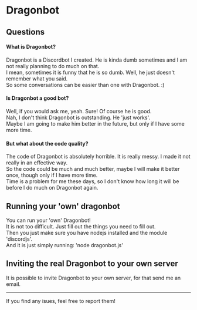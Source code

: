 # Dragonbot
## Questions
#### What is Dragonbot?
Dragonbot is a Discordbot I created. He is kinda dumb sometimes and I am not really planning to do much on that. <br>
I mean, sometimes it is funny that he is so dumb. Well, he just doesn't remember what you said. <br>
So some conversations can be easier than one with Dragonbot. :) <br>
#### Is Dragonbot a good bot?
Well, if you would ask me, yeah. Sure! Of course he is good. <br>
Nah, I don't think Dragonbot is outstanding. He 'just works'. <br>
Maybe I am going to make him better in the future, but only if I have some more time. <br>
#### But what about the code quality?
The code of Dragonbot is absolutely horrible. It is really messy. I made it not really in an effective way. <br>
So the code could be much and much better, maybe I will make it better once, though only if I have more time. <br>
Time is a problem for me these days, so I don't know how long it will be before I do much on Dragonbot again. <br>
## Running your 'own' dragonbot
You can run your 'own' Dragonbot! <br>
It is not too difficult. Just fill out the things you need to fill out. <br>
Then you just make sure you have nodejs installed and the module 'discordjs'. <br>
And it is just simply running: 'node dragonbot.js' <br>
## Inviting the real Dragonbot to your own server
It is possible to invite Dragonbot to your own server, for that send me an email. <br>

---
If you find any isues, feel free to report them!
